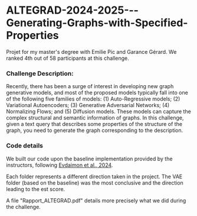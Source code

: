 # ALTEGRAD-2024-2025---Generating-Graphs-with-Specified-Properties
Projet for my master's degree with Emilie Pic and Garance Gérard. We ranked 4th out of 58 participants at this challenge.

### Challenge Description: 
Recently, there has been a surge of interest in developing new graph generative models, and most of the proposed models typically fall into
one of the following five families of models: (1) Auto-Regressive models; (2) Variational Autoencoders; (3) Generative Adversarial Networks; (4) Normalizing Flows; and (5) Diffusion models. These models can capture the complex structural and semantic information of graphs. In this challenge, given a text query that describes some properties of the structure of the graph, you need to generate the graph corresponding to the description. 

### Code details 
We built our code upon the baseline implementation provided by the instructors, following [Evdaimon et al., 2024](https://arxiv.org/pdf/2403.01535).

Each folder represents a different direction taken in the project. The VAE folder (based on the baseline) was the most conclusive and the direction leading to the est score. 

A file "Rapport_ALTEGRAD.pdf" details more precisely what we did during the challenge. 
